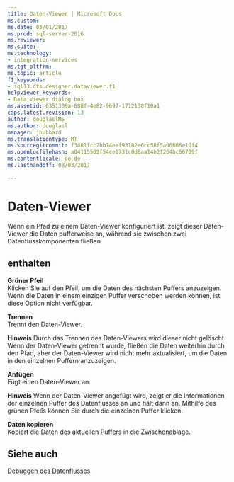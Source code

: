 ```yaml
---
title: Daten-Viewer | Microsoft Docs
ms.custom: 
ms.date: 03/01/2017
ms.prod: sql-server-2016
ms.reviewer: 
ms.suite: 
ms.technology:
- integration-services
ms.tgt_pltfrm: 
ms.topic: article
f1_keywords:
- sql13.dts.designer.dataviewer.f1
helpviewer_keywords:
- Data Viewer dialog box
ms.assetid: 6351309a-688f-4e82-9697-1712130f10a1
caps.latest.revision: 13
author: douglaslMS
ms.author: douglasl
manager: jhubbard
ms.translationtype: MT
ms.sourcegitcommit: f3481fcc2bb74eaf93182e6cc58f5a06666e10f4
ms.openlocfilehash: a04115502f54ce1731c0d8aa14b2f264bc66709f
ms.contentlocale: de-de
ms.lasthandoff: 08/03/2017

---
```

# <a name="data-viewer"></a>Daten-Viewer
  Wenn ein Pfad zu einem Daten-Viewer konfiguriert ist, zeigt dieser Daten-Viewer die Daten pufferweise an, während sie zwischen zwei Datenflusskomponenten fließen.  
  
## <a name="options"></a>enthalten  
 **Grüner Pfeil**  
 Klicken Sie auf den Pfeil, um die Daten des nächsten Puffers anzuzeigen. Wenn die Daten in einem einzigen Puffer verschoben werden können, ist diese Option nicht verfügbar.  
  
 **Trennen**  
 Trennt den Daten-Viewer.  
  
 **Hinweis** Durch das Trennen des Daten-Viewers wird dieser nicht gelöscht. Wenn der Daten-Viewer getrennt wurde, fließen die Daten weiterhin durch den Pfad, aber der Daten-Viewer wird nicht mehr aktualisiert, um die Daten in den einzelnen Puffern anzuzeigen.  
  
 **Anfügen**  
 Fügt einen Daten-Viewer an.  
  
 **Hinweis** Wenn der Daten-Viewer angefügt wird, zeigt er die Informationen der einzelnen Puffer des Datenflusses an und hält dann an. Mithilfe des grünen Pfeils können Sie durch die einzelnen Puffer klicken.  
  
 **Daten kopieren**  
 Kopiert die Daten des aktuellen Puffers in die Zwischenablage.  
  
## <a name="see-also"></a>Siehe auch  
 [Debuggen des Datenflusses](../../integration-services/troubleshooting/debugging-data-flow.md)  
  
  
